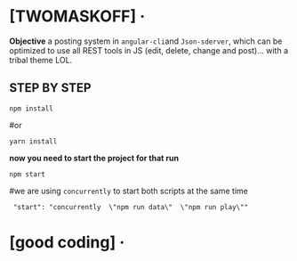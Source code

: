 # [TWOMASKOFF] &middot;
  
  
**Objective** a posting system in `angular-cli`and `Json-sderver`, which can be optimized to use all REST tools in JS (edit, delete, change and post)... with a tribal theme LOL.



## STEP BY STEP

```
npm install
```
#or

```
yarn install
```


**now you need to start the project for that run** 

```
npm start
```

#we are using `concurrently` to start both scripts at the same time

```
 "start": "concurrently  \"npm run data\"  \"npm run play\""
```

# [good coding] &middot;

